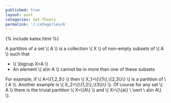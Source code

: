 ```yaml
---
published: true
layout: post
categories: Set-Theory
permalink: '/:categories/6'
---
```

{% include katex.html %}

A partition of a set \\( A \\) is a collection \\( X \\) of non-empty subsets of \\( A \\) such that

- \\( \bigcup X=A \\)
- An element \\( a\in A \\) cannot be in more than one of these subsets

For example, if \\( A=\\{1,2,3\\} \\) then \\( X_1=\\{\\{1\\},\\{2,3\\}\\} \\) is a partition of \\( A \\). Another example is \\( X_2=\\{\\{1,2\\},\\{3\\}\\} \\). Of course for any set \\( A \\) there is the trivial partition \\( X=\\{A\\} \\) and \\( X=\\{\\{a\\} \ \vert \ a\in A\\} \\).
